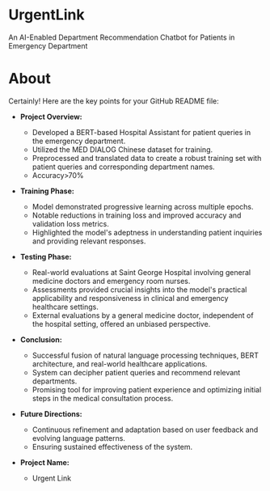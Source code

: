 # UrgentLink
An AI-Enabled Department Recommendation Chatbot for Patients in Emergency Department
# About
Certainly! Here are the key points for your GitHub README file:

- **Project Overview:**
  - Developed a BERT-based Hospital Assistant for patient queries in the emergency department.
  - Utilized the MED DIALOG Chinese dataset for training.
  - Preprocessed and translated data to create a robust training set with patient queries and corresponding department names.
  - Accuracy>70%
- **Training Phase:**
  - Model demonstrated progressive learning across multiple epochs.
  - Notable reductions in training loss and improved accuracy and validation loss metrics.
  - Highlighted the model's adeptness in understanding patient inquiries and providing relevant responses.

- **Testing Phase:**
  - Real-world evaluations at Saint George Hospital involving general medicine doctors and emergency room nurses.
  - Assessments provided crucial insights into the model's practical applicability and responsiveness in clinical and emergency healthcare settings.
  - External evaluations by a general medicine doctor, independent of the hospital setting, offered an unbiased perspective.

- **Conclusion:**
  - Successful fusion of natural language processing techniques, BERT architecture, and real-world healthcare applications.
  - System can decipher patient queries and recommend relevant departments.
  - Promising tool for improving patient experience and optimizing initial steps in the medical consultation process.

- **Future Directions:**
  - Continuous refinement and adaptation based on user feedback and evolving language patterns.
  - Ensuring sustained effectiveness of the system.

- **Project Name:**
  - Urgent Link

